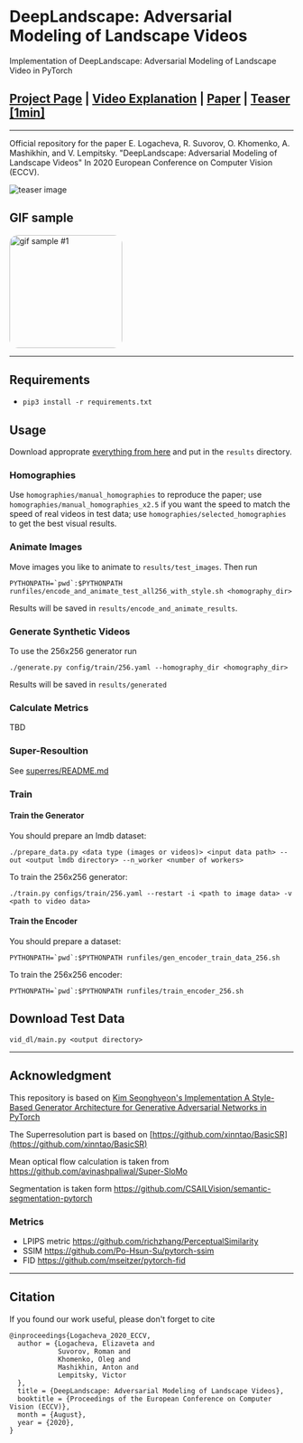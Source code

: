 # DeepLandscape: Adversarial Modeling of Landscape Videos
Implementation of DeepLandscape: Adversarial Modeling of Landscape Video in PyTorch
## [Project Page](https://saic-mdal.github.io/deep-landscape/) | [Video Explanation](https://youtu.be/mnYIx9DwVlE) | [Paper](https://www.ecva.net/papers/eccv_2020/papers_ECCV/papers/123680256.pdf) | [Teaser [1min]](https://youtu.be/2CoQRf5qXWY)
---

Official repository for the paper E. Logacheva, R. Suvorov, O. Khomenko, A. Mashikhin, and V. Lempitsky. "DeepLandscape: Adversarial Modeling of Landscape Videos" In 2020 European Conference on Computer Vision (ECCV).

![teaser image](./docs/img/01_intro_grid.jpg)

## GIF sample
<img src="./docs/img/gifs/2-1336_homman3.mp4_frames.gif" width="200" style="border-radius: 15px;" alt="gif sample #1">

---

## Requirements
* `pip3 install -r requirements.txt`

## Usage
Download approprate [everything from here](https://drive.google.com/drive/folders/1HqrT8SwkPOg_N9b2-KLZGUAi4OiLMFEz?usp=sharing) and put in the `results` directory.

### Homographies
Use ``homographies/manual_homographies`` to reproduce the paper; use ``homographies/manual_homographies_x2.5`` if you want the speed to match the speed of real videos in test data; use `homographies/selected_homographies` to get the best visual results.

### Animate Images
Move images you like to animate to `results/test_images`. Then run

``PYTHONPATH=`pwd`:$PYTHONPATH runfiles/encode_and_animate_test_all256_with_style.sh <homography_dir>``

Results will be saved in `results/encode_and_animate_results`.

### Generate Synthetic Videos
To use the 256x256 generator run

`./generate.py config/train/256.yaml --homography_dir <homography_dir>`

Results will be saved in `results/generated`

### Calculate Metrics
TBD

### Super-Resoultion
See [superres/README.md](superres/README.md)

### Train
#### Train the Generator
You should prepare an lmdb dataset:

`./prepare_data.py <data type (images or videos)> <input data path> --out <output lmdb directory> --n_worker <number of workers>`

To train the 256x256 generator:

`./train.py configs/train/256.yaml --restart -i <path to image data> -v <path to video data>`

#### Train the Encoder
You should prepare a dataset:

``PYTHONPATH=`pwd`:$PYTHONPATH runfiles/gen_encoder_train_data_256.sh``

To train the 256x256 encoder:

``PYTHONPATH=`pwd`:$PYTHONPATH runfiles/train_encoder_256.sh``

## Download Test Data
`vid_dl/main.py <output directory>`

-----
## Acknowledgment
This repository is based on [Kim Seonghyeon's Implementation A Style-Based Generator Architecture for Generative Adversarial Networks in PyTorch](https://github.com/rosinality/style-based-gan-pytorch)

The Superresolution part is based on [https://github.com/xinntao/BasicSR](https://github.com/xinntao/BasicSR)

Mean optical flow calculation is taken from https://github.com/avinashpaliwal/Super-SloMo

Segmentation is taken form https://github.com/CSAILVision/semantic-segmentation-pytorch

### Metrics
* LPIPS metric https://github.com/richzhang/PerceptualSimilarity
* SSIM https://github.com/Po-Hsun-Su/pytorch-ssim
* FID https://github.com/mseitzer/pytorch-fid

-----

## Citation
If you found our work useful, please don't forget to cite
```
@inproceedings{Logacheva_2020_ECCV,
  author = {Logacheva, Elizaveta and
            Suvorov, Roman and
            Khomenko, Oleg and
            Mashikhin, Anton and
            Lempitsky, Victor
  },
  title = {DeepLandscape: Adversarial Modeling of Landscape Videos},
  booktitle = {Proceedings of the European Conference on Computer Vision (ECCV)},
  month = {August},
  year = {2020},
}
```
